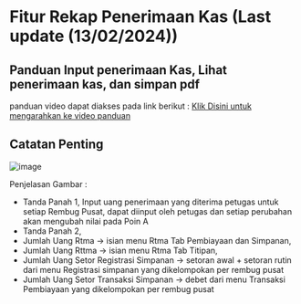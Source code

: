 # Fitur Rekap Penerimaan Kas (Last update (13/02/2024))
## Panduan Input penerimaan Kas, Lihat penerimaan kas, dan simpan pdf
panduan video dapat diakses pada link berikut :
[Klik Disini untuk mengarahkan ke video panduan](https://drive.google.com/drive/folders/1wFKvbqPTbpCP3rifUoLa5FSGKHif62Yq?hl=id)

## Catatan Penting

![image](https://github.com/normanfd/panduan_rtma_mobile/assets/37357830/a8ee8152-0d65-41c0-9610-d2c65bc2950b)

Penjelasan Gambar :
- Tanda Panah 1, Input uang penerimaan yang diterima petugas untuk setiap Rembug Pusat, dapat diinput oleh petugas dan setiap perubahan akan mengubah nilai pada Poin A
- Tanda Panah 2,
- Jumlah Uang Rtma -> isian menu Rtma Tab Pembiayaan dan Simpanan,
- Jumlah Uang Rttma -> isian menu Rtma Tab Titipan,
- Jumlah Uang Setor Registrasi Simpanan -> setoran awal + setoran rutin dari menu Registrasi simpanan yang dikelompokan per rembug pusat
- Jumlah Uang Setor Transaksi Simpanan -> debet dari menu Transaksi Pembiayaan yang dikelompokan per rembug pusat

